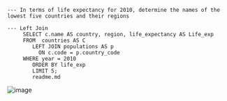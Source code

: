     --- In terms of life expectancy for 2010, determine the names of the lowest five countries and their regions
    
    --- Left Join
         SELECT c.name AS country, region, life_expectancy AS Life_exp
         FROM  countries AS C 
            LEFT JOIN populations AS p
              ON c.code = p.country_code
         WHERE year = 2010
            ORDER BY life_exp
            LIMIT 5; 
            readme.md
![image](https://user-images.githubusercontent.com/71678091/179375589-82aa8c4e-e170-4707-bcc9-820517872215.png)
